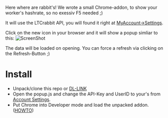 Here where are rabbit's! We wrote a small Chrome-addon, to show your worker's hashrate, so no exessiv F5 needed ;)

It will use the LTCrabbit API, you will found it right at [MyAccount->Settings](https://www.ltcrabbit.com/index.php?page=account&action=edit).

Click on the new icon in your browser and it will show a popup simliar to this:
![ScreenShot](https://github.com/StrohhutMicha/ltcrabbit-status-chrome-addon/raw/master/screenshot.png)

The data will be loaded on opening. You can force a refresh via clicking on the Refresh-Button ;)

Install
==========

 - Unpack/clone this repo or [DL-LINK](https://github.com/StrohhutMicha/ltcrabbit-status-chrome-addon/archive/master.zip)
 - Open the popup.js and change the API-Key and UserID to your's from [Account Settings](https://www.ltcrabbit.com/index.php?page=account&action=edit).
 - Put Chrome into Developer mode and load the unpacked addon. ([HOWTO](http://developer.chrome.com/extensions/getstarted.html#unpacked)) 